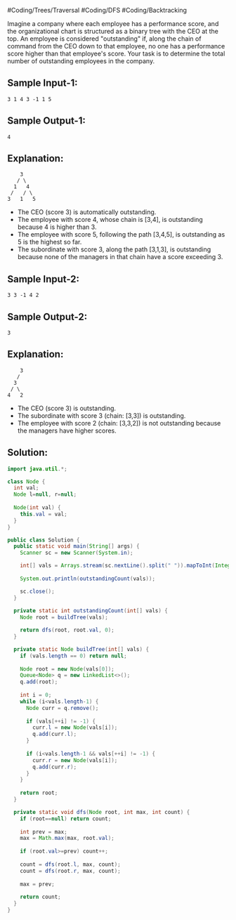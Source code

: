 #Coding/Trees/Traversal  #Coding/DFS #Coding/Backtracking 

Imagine a company where each employee has a performance score, and the organizational chart is structured as a binary tree with the CEO at the top. 
An employee is considered "outstanding" if, along the chain of command from the CEO down to that employee, no one has a performance score higher than that employee's score. Your task is to determine the total number of outstanding employees in the company.

Sample Input-1:
------
```
3 1 4 3 -1 1 5
```

Sample Output-1:
------
```
4
```

Explanation:
------
```
    3
   / \
  1   4
 /   / \
3   1   5
```
- The CEO (score 3) is automatically outstanding.
- The employee with score 4, whose chain is \[3,4], is outstanding because 4 is higher than 3.
- The employee with score 5, following the path \[3,4,5], is outstanding as 5 is the highest so far.
- The subordinate with score 3, along the path \[3,1,3], is outstanding because none of the managers in that chain have a score exceeding 3.


Sample Input-2: 
------
```
3 3 -1 4 2
```

Sample Output-2: 
------
```
3
```

Explanation:
------
```
    3
   / 
  3
 / \
4   2
```
- The CEO (score 3) is outstanding.
- The subordinate with score 3 (chain: \[3,3]) is outstanding.
- The employee with score 2 (chain: \[3,3,2]) is not outstanding because the managers have higher scores.

## Solution:

```java
import java.util.*;

class Node {
  int val;
  Node l=null, r=null;
  
  Node(int val) {
    this.val = val;
  }
}

public class Solution {
  public static void main(String[] args) {
    Scanner sc = new Scanner(System.in);

    int[] vals = Arrays.stream(sc.nextLine().split(" ")).mapToInt(Integer::parseInt).toArray();
  
    System.out.println(outstandingCount(vals));

    sc.close();
  }
    
  private static int outstandingCount(int[] vals) {
    Node root = buildTree(vals);

    return dfs(root, root.val, 0);
  }

  private static Node buildTree(int[] vals) {
    if (vals.length == 0) return null;
    
    Node root = new Node(vals[0]);
    Queue<Node> q = new LinkedList<>();
    q.add(root);
    
    int i = 0;
    while (i<vals.length-1) {
      Node curr = q.remove();
      
      if (vals[++i] != -1) {
        curr.l = new Node(vals[i]);
        q.add(curr.l);
      }
      
      if (i<vals.length-1 && vals[++i] != -1) {
        curr.r = new Node(vals[i]);
        q.add(curr.r);
      }
    }
    
    return root;
  }

  private static void dfs(Node root, int max, int count) {
    if (root==null) return count;
    
    int prev = max;
    max = Math.max(max, root.val);
    
    if (root.val>=prev) count++;
    
    count = dfs(root.l, max, count);
    count = dfs(root.r, max, count);
    
    max = prev;
    
    return count;
  }
}
```